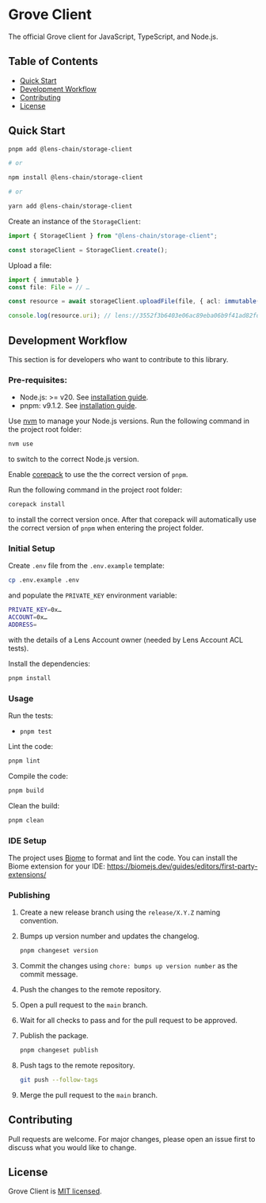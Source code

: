 # Grove Client <!-- omit in toc -->

The official Grove client for JavaScript, TypeScript, and Node.js.

## Table of Contents <!-- omit in toc -->

- [Quick Start](#quick-start)
- [Development Workflow](#development-workflow)
- [Contributing](#contributing)
- [License](#license)

## Quick Start

```bash
pnpm add @lens-chain/storage-client

# or

npm install @lens-chain/storage-client

# or

yarn add @lens-chain/storage-client
```

Create an instance of the `StorageClient`:

```ts
import { StorageClient } from "@lens-chain/storage-client";

const storageClient = StorageClient.create();
```

Upload a file:

```ts
import { immutable }
const file: File = // …

const resource = await storageClient.uploadFile(file, { acl: immutable(37111) });

console.log(resource.uri); // lens://3552f3b6403e06ac89eba06b9f41ad82fd5dfb95c57d35b9446767…
```

## Development Workflow

This section is for developers who want to contribute to this library.

### Pre-requisites: <!-- omit in toc -->

- Node.js: >= v20. See [installation guide](https://nodejs.org/en/download/package-manager).
- pnpm: v9.1.2. See [installation guide](https://pnpm.io/installation).

Use [nvm](https://github.com/nvm-sh/nvm) to manage your Node.js versions. Run the following command in the project root folder:

```bash
nvm use
```

to switch to the correct Node.js version.

Enable [corepack](https://www.totaltypescript.com/how-to-use-corepack) to use the the correct version of `pnpm`.

Run the following command in the project root folder:

```bash
corepack install
```

to install the correct version once. After that corepack will automatically use the correct version of `pnpm` when entering the project folder.

### Initial Setup <!-- omit in toc -->

Create `.env` file from the `.env.example` template:

```bash
cp .env.example .env
```

and populate the `PRIVATE_KEY` environment variable:

```bash filename=".env"
PRIVATE_KEY=0x…
ACCOUNT=0x…
ADDRESS=
```

with the details of a Lens Account owner (needed by Lens Account ACL tests).

Install the dependencies:

```bash
pnpm install
```

### Usage <!-- omit in toc -->

Run the tests:

- `pnpm test`

Lint the code:

```bash
pnpm lint
```

Compile the code:

```bash
pnpm build
```

Clean the build:

```bash
pnpm clean
```

### IDE Setup <!-- omit in toc -->

The project uses [Biome](https://biomejs.dev/) to format and lint the code. You can install the Biome extension for your IDE: https://biomejs.dev/guides/editors/first-party-extensions/

### Publishing <!-- omit in toc -->

1. Create a new release branch using the `release/X.Y.Z` naming convention.
2. Bumps up version number and updates the changelog.

   ```bash
   pnpm changeset version
   ```

3. Commit the changes using `chore: bumps up version number` as the commit message.
4. Push the changes to the remote repository.
5. Open a pull request to the `main` branch.
6. Wait for all checks to pass and for the pull request to be approved.
7. Publish the package.

   ```bash
   pnpm changeset publish
   ```

8. Push tags to the remote repository.

   ```bash
   git push --follow-tags
   ```

9. Merge the pull request to the `main` branch.

## Contributing

Pull requests are welcome. For major changes, please open an issue first to discuss what you would like to change.

## License

Grove Client is [MIT licensed](./LICENSE).

